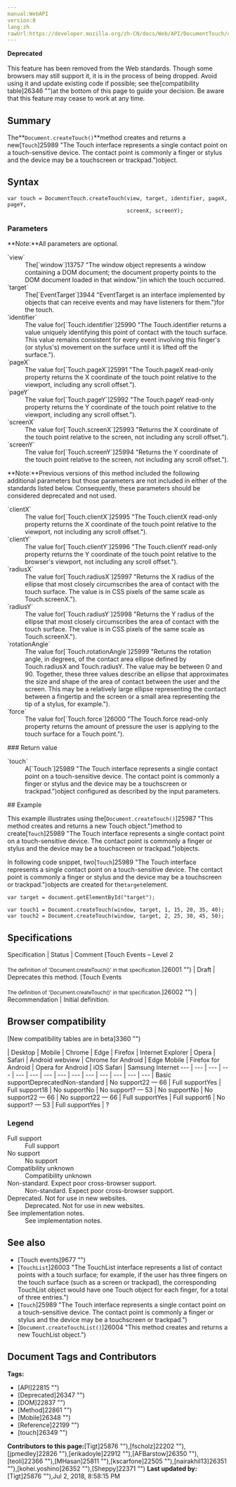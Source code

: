 ```yaml
---
manual:WebAPI
version:0
lang:zh
rawUrl:https://developer.mozilla.org/zh-CN/docs/Web/API/DocumentTouch/createTouch
---
```






**Deprecated**<br></br>This feature has been removed from the Web standards. Though some browsers may still support it, it is in the process of being dropped. Avoid using it and update existing code if possible; see the[compatibility table]26346 "")at the bottom of this page to guide your decision. Be aware that this feature may cease to work at any time.



## Summary<a name="Summary"></a>


The**`Document.createTouch()`**method creates and returns a new[`Touch`]25989 "The Touch interface represents a single contact point on a touch-sensitive device. The contact point is commonly a finger or stylus and the device may be a touchscreen or trackpad.")object.


## Syntax<a name="Syntax"></a>

```
var touch = DocumentTouch.createTouch(view, target, identifier, pageX, pageY,
                                      screenX, screenY);
```

### Parameters<a name="Parameters"></a>
**Note:**All parameters are optional.
<dl><dt id=''>`view`</dt><dd>The[`window`]13757 "The window object represents a window containing a DOM document; the document property points to the DOM document loaded in that window.")in which the touch occurred.</dd><dt id=''>`target`</dt><dd>The[`EventTarget`]3944 "EventTarget is an interface implemented by objects that can receive events and may have listeners for them.")for the touch.</dd><dt id=''>`identifier`</dt><dd>The value for[`Touch.identifier`]25990 "The Touch.identifier returns a value uniquely identifying this point of contact with the touch surface. This value remains consistent for every event involving this finger's (or stylus's) movement on the surface until it is lifted off the surface.").</dd><dt id=''>`pageX`</dt><dd>The value for[`Touch.pageX`]25991 "The Touch.pageX read-only property returns the X coordinate of the touch point relative to the viewport, including any scroll offset.").</dd><dt id=''>`pageY`</dt><dd>The value for[`Touch.pageY`]25992 "The Touch.pageY read-only property returns the Y coordinate of the touch point relative to the viewport, including any scroll offset.").</dd><dt id=''>`screenX`</dt><dd>The value for[`Touch.screenX`]25993 "Returns the X coordinate of the touch point relative to the screen, not including any scroll offset.").</dd><dt id=''>`screenY`</dt><dd>The value for[`Touch.screenY`]25994 "Returns the Y coordinate of the touch point relative to the screen, not including any scroll offset.").</dd></dl>**Note:**Previous versions of this method included the following additional parameters but those parameters are not included in either of the standards listed below. Consequently, these parameters should be considered deprecated and not used.
<dl><dt id=''>`clientX`</dt><dd>The value for[`Touch.clientX`]25995 "The Touch.clientX read-only property returns the X coordinate of the touch point relative to the viewport, not including any scroll offset.").</dd><dt id=''>`clientY`</dt><dd>The value for[`Touch.clientY`]25996 "The Touch.clientY read-only property returns the Y coordinate of the touch point relative to the browser's viewport, not including any scroll offset.").</dd><dt id=''>`radiusX`</dt><dd>The value for[`Touch.radiusX`]25997 "Returns the X radius of the ellipse that most closely circumscribes the area of contact with the touch surface. The value is in CSS pixels of the same scale as Touch.screenX.").</dd><dt id=''>`radiusY`</dt><dd>The value for[`Touch.radiusY`]25998 "Returns the Y radius of the ellipse that most closely circumscribes the area of contact with the touch surface. The value is in CSS pixels of the same scale as Touch.screenX.").</dd><dt id=''>`rotationAngle`</dt><dd>The value for[`Touch.rotationAngle`]25999 "Returns the rotation angle, in degrees, of the contact area ellipse defined by Touch.radiusX and Touch.radiusY. The value may be between 0 and 90. Together, these three values describe an ellipse that approximates the size and shape of the area of contact between the user and the screen. This may be a relatively large ellipse representing the contact between a fingertip and the screen or a small area representing the tip of a stylus, for example.").</dd><dt id=''>`force`</dt><dd>The value for[`Touch.force`]26000 "The Touch.force read-only property returns the amount of pressure the user is applying to the touch surface for a Touch point.").</dd></dl>
### Return value<a name="Return_value"></a>
<dl><dt id=''>`touch`</dt><dd>A[`Touch`]25989 "The Touch interface represents a single contact point on a touch-sensitive device. The contact point is commonly a finger or stylus and the device may be a touchscreen or trackpad.")object configured as described by the input parameters.</dd></dl>
## Example<a name="Example"></a>


This example illustrates using the[`Document.createTouch()`]25987 "This method creates and returns a new Touch object.")method to create[`Touch`]25989 "The Touch interface represents a single contact point on a touch-sensitive device. The contact point is commonly a finger or stylus and the device may be a touchscreen or trackpad.")objects.



In following code snippet, two[`Touch`]25989 "The Touch interface represents a single contact point on a touch-sensitive device. The contact point is commonly a finger or stylus and the device may be a touchscreen or trackpad.")objects are created for the`target`element.


```
var target = document.getElementById("target");

var touch1 = Document.createTouch(window, target, 1, 15, 20, 35, 40);
var touch2 = Document.createTouch(window, target, 2, 25, 30, 45, 50);
```

## Specifications<a name="Specifications"></a>

Specification | Status | Comment 
[Touch Events – Level 2<br></br><small>The definition of &#39;Document.createTouch()&#39; in that specification.</small>]26001 "") | Draft | Deprecates this method. 
[Touch Events<br></br><small>The definition of &#39;Document.createTouch()&#39; in that specification.</small>]26002 "") | Recommendation | Initial definition. 


## Browser compatibility<a name="Browser_compatibility"></a>
[New compatibility tables are in beta<i></i>]3360 "")

 | <abbr>Desktop<i></i></abbr> | <abbr>Mobile<i></i></abbr> 
 | <abbr>Chrome<i></i></abbr> | <abbr>Edge<i></i></abbr> | <abbr>Firefox<i></i></abbr> | <abbr>Internet Explorer<i></i></abbr> | <abbr>Opera<i></i></abbr> | <abbr>Safari<i></i></abbr> | <abbr>Android webview<i></i></abbr> | <abbr>Chrome for Android<i></i></abbr> | <abbr>Edge Mobile<i></i></abbr> | <abbr>Firefox for Android<i></i></abbr> | <abbr>Opera for Android<i></i></abbr> | <abbr>iOS Safari<i></i></abbr> | <abbr>Samsung Internet<i></i></abbr> 
 ---  |  ---  |  ---  |  ---  |  ---  |  ---  |  ---  |  ---  |  ---  |  ---  |  ---  |  ---  |  ---  |  ---  | 
Basic support<abbr>Deprecated<i></i></abbr><abbr>Non-standard<i></i></abbr> | <abbr>No support</abbr>22 — 66 | <abbr>Full support</abbr>Yes | <abbr>Full support</abbr>18 | <abbr>No support</abbr>No | <abbr>No support</abbr>? — 53 | <abbr>No support</abbr>No | <abbr>No support</abbr>22 — 66 | <abbr>No support</abbr>22 — 66 | <abbr>Full support</abbr>Yes | <abbr>Full support</abbr>6 | <abbr>No support</abbr>? — 53 | <abbr>Full support</abbr>Yes | <abbr>?</abbr> 


### Legend<a name="Legend"></a>
<dl><dt id=''><abbr>Full support</abbr></dt><dd>Full support</dd><dt id=''><abbr>No support</abbr></dt><dd>No support</dd><dt id=''><abbr>Compatibility unknown</abbr></dt><dd>Compatibility unknown</dd><dt id=''><abbr>Non-standard. Expect poor cross-browser support.<i></i></abbr></dt><dd>Non-standard. Expect poor cross-browser support.</dd><dt id=''><abbr>Deprecated. Not for use in new websites.<i></i></abbr></dt><dd>Deprecated. Not for use in new websites.</dd><dt id=''><abbr>See implementation notes.<i></i></abbr></dt><dd>See implementation notes.</dd></dl>

## See also<a name="See_also"></a>

* [Touch events]9677 "")
* [`TouchList`]26003 "The TouchList interface represents a list of contact points with a touch surface; for example, if the user has three fingers on the touch surface (such as a screen or trackpad), the corresponding TouchList object would have one Touch object for each finger, for a total of three entries.")
* [`Touch`]25989 "The Touch interface represents a single contact point on a touch-sensitive device. The contact point is commonly a finger or stylus and the device may be a touchscreen or trackpad.")
* [`Document.createTouchList()`]26004 "This method creates and returns a new TouchList object.")



## Document Tags and Contributors
**Tags:**
* [API]22815 "")
* [Deprecated]26347 "")
* [DOM]22837 "")
* [Method]22861 "")
* [Mobile]26348 "")
* [Reference]22199 "")
* [touch]26349 "")

**Contributors to this page:**[Tigt]25876 ""),[fscholz]22202 ""),[jpmedley]22826 ""),[erikadoyle]22912 ""),[AFBarstow]26350 ""),[teoli]22366 ""),[MHasan]25811 ""),[kscarfone]22505 ""),[nairakhil13]26351 ""),[kohei.yoshino]26352 ""),[Sheppy]22371 "")
**Last updated by:**[Tigt]25876 ""),<time>Jul 2, 2018, 8:58:15 PM</time>


